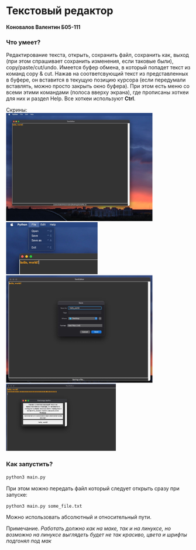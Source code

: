 # Текстовый редактор

**Коновалов Валентин Б05-111**

### Что умеет?
Редактирование текста, открыть, сохранить файл, сохранить как, выход (при этом спрашивает сохранить изменения, если таковые были), copy/paste/cut/undo. Имеется буфер обмена, в который попадет текст из команд copy & cut. Нажав на соответсвующий текст из представленных в буфере, он вставится в текущую позицию курсора (если передумали вставлять, можно просто закрыть окно буфера). При этом есть меню со всеми этими командами (полоса вверху экрана), где прописаны хоткеи для них и раздел Help. Все хоткеи используют **Ctrl**.

Скрины:  
<img src="https://github.com/valkon29/TextEditor/blob/dev/images/photo_2022-04-17%2000.32.20.jpeg" width="400"/>
<img src="https://github.com/valkon29/TextEditor/blob/dev/images/photo_2022-04-17%2000.32.29.jpeg" width="250"/>
<img src="https://github.com/valkon29/TextEditor/blob/dev/images/photo_2022-04-17%2000.32.36.jpeg" width="400"/>
<img src="https://github.com/valkon29/TextEditor/blob/dev/images/photo_2022-04-17%2000.32.39.jpeg" width="300"/>

### Как запустить?
```bash
python3 main.py
```
При этом можно передать файл который следует открыть сразу при запуске:
```bash
python3 main.py some_file.txt
```
Можно использовать абсолютный и относительный пути.

Примечание. *Работать должно как на маке, так и на линуксе, но возможно на линуксе выглядеть будет не так красиво, цвета и шрифты подгонял под мак*
